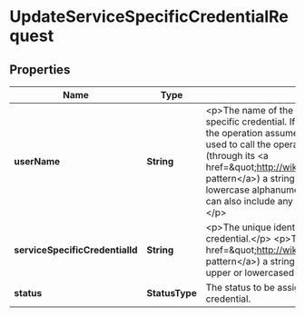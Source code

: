 

# UpdateServiceSpecificCredentialRequest


## Properties

| Name | Type | Description | Notes |
|------------ | ------------- | ------------- | -------------|
|**userName** | **String** | &lt;p&gt;The name of the IAM user associated with the service-specific credential. If you do not specify this value, then the operation assumes the user whose credentials are used to call the operation.&lt;/p&gt; &lt;p&gt;This parameter allows (through its &lt;a href&#x3D;\&quot;http://wikipedia.org/wiki/regex\&quot;&gt;regex pattern&lt;/a&gt;) a string of characters consisting of upper and lowercase alphanumeric characters with no spaces. You can also include any of the following characters: _+&#x3D;,.@-&lt;/p&gt; |  [optional] |
|**serviceSpecificCredentialId** | **String** | &lt;p&gt;The unique identifier of the service-specific credential.&lt;/p&gt; &lt;p&gt;This parameter allows (through its &lt;a href&#x3D;\&quot;http://wikipedia.org/wiki/regex\&quot;&gt;regex pattern&lt;/a&gt;) a string of characters that can consist of any upper or lowercased letter or digit.&lt;/p&gt; |  |
|**status** | **StatusType** | The status to be assigned to the service-specific credential. |  |



